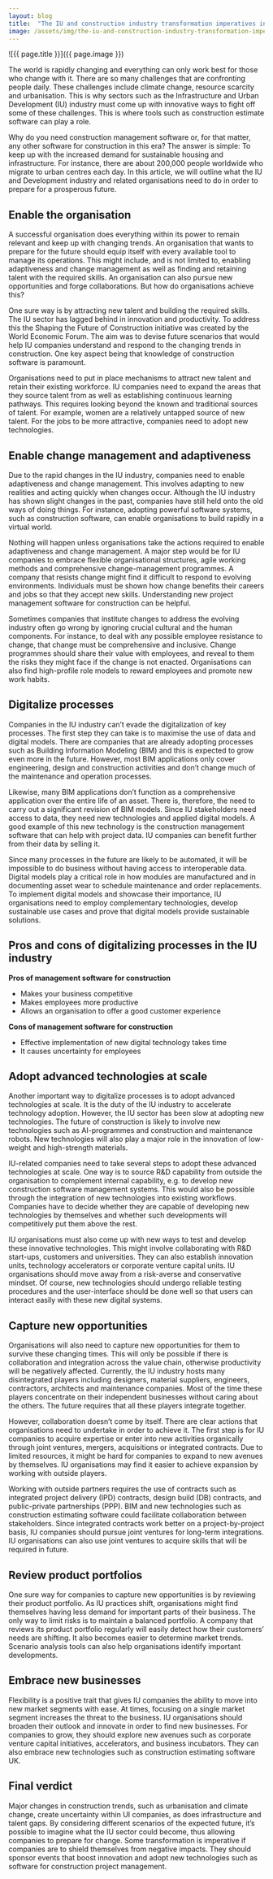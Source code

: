 ```yaml
---
layout: blog
title:  "The IU and construction industry transformation imperatives in the near future"
image: /assets/img/the-iu-and-construction-industry-transformation-imperatives-in-the-near-future.jpg
---
```


![{{ page.title }}]({{ page.image }})

The world is rapidly changing and everything can only work best for those who change with it. There are so many challenges that are confronting people daily. These challenges include climate change, resource scarcity and urbanisation. This is why sectors such as the Infrastructure and Urban Development (IU) industry must come up with innovative ways to fight off some of these challenges. This is where tools such as construction estimate software can play a role.

Why do you need construction management software or, for that matter, any other software for construction in this era? The answer is simple: To keep up with the increased demand for sustainable housing and infrastructure. For instance, there are about 200,000 people worldwide who migrate to urban centres each day. In this article, we will outline what the IU and Development industry and related organisations need to do in order to prepare for a prosperous future.

## Enable the organisation
A successful organisation does everything within its power to remain relevant and keep up with changing trends. An organisation that wants to prepare for the future should equip itself with every available tool to manage its operations. This might include, and is not limited to, enabling adaptiveness and change management as well as finding and retaining talent with the required skills. An organisation can also pursue new opportunities and forge collaborations. But how do organisations achieve this?

One sure way is by attracting new talent and building the required skills. The IU sector has lagged behind in innovation and productivity. To address this the Shaping the Future of Construction initiative was created by the World Economic Forum. The aim was to devise future scenarios that would help IU companies understand and respond to the changing trends in construction. One key aspect being that knowledge of construction software is paramount.

Organisations need to put in place mechanisms to attract new talent and retain their existing workforce. IU companies need to expand the areas that they source talent from as well as establishing continuous learning pathways. This requires looking beyond the known and traditional sources of talent. For example, women are a relatively untapped source of new talent. For the jobs to be more attractive, companies need to adopt new technologies.

## Enable change management and adaptiveness
Due to the rapid changes in the IU industry, companies need to enable adaptiveness and change management. This involves adapting to new realities and acting quickly when changes occur. Although the IU industry has shown slight changes in the past, companies have still held onto the old ways of doing things. For instance, adopting powerful software systems, such as construction software, can enable organisations to build rapidly in a virtual world.

Nothing will happen unless organisations take the actions required to enable adaptiveness and change management. A major step would be for IU companies to embrace flexible organisational structures, agile working methods and comprehensive change-management programmes. A company that resists change might find it difficult to respond to evolving environments. Individuals must be shown how change benefits their careers and jobs so that they accept new skills. Understanding new project management software for construction can be helpful.

Sometimes companies that institute changes to address the evolving industry often go wrong by ignoring crucial cultural and the human components. For instance, to deal with any possible employee resistance to change, that change must be comprehensive and inclusive. Change programmes should share their value with employees, and reveal to them the risks they might face if the change is not enacted. Organisations can also find high-profile role models to reward employees and promote new work habits.

## Digitalize processes
Companies in the IU industry can’t evade the digitalization of key processes. The first step they can take is to maximise the use of data and digital models. There are companies that are already adopting processes such as Building Information Modeling (BIM) and this is expected to grow even more in the future. However, most BIM applications only cover engineering, design and construction activities and don’t change much of the maintenance and operation processes.

Likewise, many BIM applications don’t function as a comprehensive application over the entire life of an asset. There is, therefore, the need to carry out a significant revision of BIM models. Since IU stakeholders need access to data, they need new technologies and applied digital models. A good example of this new technology is the construction management software that can help with project data. IU companies can benefit further from their data by selling it.

Since many processes in the future are likely to be automated, it will be impossible to do business without having access to interoperable data. Digital models play a critical role in how modules are manufactured and in documenting asset wear to schedule maintenance and order replacements. To implement digital models and showcase their importance, IU organisations need to employ complementary technologies, develop sustainable use cases and prove that digital models provide sustainable solutions.

## Pros and cons of digitalizing processes in the IU industry
**Pros of management software for construction**

- Makes your business competitive
- Makes employees more productive
- Allows an organisation to offer a good customer experience

**Cons of management software for construction**

- Effective implementation of new digital technology takes time
- It causes uncertainty for employees

## Adopt advanced technologies at scale
Another important way to digitalize processes is to adopt advanced technologies at scale. It is the duty of the IU industry to accelerate technology adoption. However, the IU sector has been slow at adopting new technologies. The future of construction is likely to involve new technologies such as AI-programmes and construction and maintenance robots. New technologies will also play a major role in the innovation of low-weight and high-strength materials.

IU-related companies need to take several steps to adopt these advanced technologies at scale. One way is to source R&D capability from outside the organisation to complement internal capability, e.g. to develop new construction software management systems. This would also be possible through the integration of new technologies into existing workflows. Companies have to decide whether they are capable of developing new technologies by themselves and whether such developments will competitively put them above the rest.

IU organisations must also come up with new ways to test and develop these innovative technologies. This might involve collaborating with R&D start-ups, customers and universities. They can also establish innovation units, technology accelerators or corporate venture capital units. IU organisations should move away from a risk-averse and conservative mindset. Of course, new technologies should undergo reliable testing procedures and the user-interface should be done well so that users can interact easily with these new digital systems.

## Capture new opportunities
Organisations will also need to capture new opportunities for them to survive these changing times. This will only be possible if there is collaboration and integration across the value chain, otherwise productivity will be negatively affected. Currently, the IU industry hosts many disintegrated players including designers, material suppliers, engineers, contractors, architects and maintenance companies. Most of the time these players concentrate on their independent businesses without caring about the others. The future requires that all these players integrate together.

However, collaboration doesn’t come by itself. There are clear actions that organisations need to undertake in order to achieve it. The first step is for IU companies to acquire expertise or enter into new activities organically through joint ventures, mergers, acquisitions or integrated contracts. Due to limited resources, it might be hard for companies to expand to new avenues by themselves. IU organisations may find it easier to achieve expansion by working with outside players.

Working with outside partners requires the use of contracts such as integrated project delivery (IPD) contracts, design build (DB) contracts, and public-private partnerships (PPP). BIM and new technologies such as construction estimating software could facilitate collaboration between stakeholders. Since integrated contracts work better on a project-by-project basis, IU companies should pursue joint ventures for long-term integrations. IU organisations can also use joint ventures to acquire skills that will be required in future.

## Review product portfolios
One sure way for companies to capture new opportunities is by reviewing their product portfolio. As IU practices shift, organisations might find themselves having less demand for important parts of their business. The only way to limit risks is to maintain a balanced portfolio. A company that reviews its product portfolio regularly will easily detect how their customers’ needs are shifting. It also becomes easier to determine market trends. Scenario analysis tools can also help organisations identify important developments.

## Embrace new businesses
Flexibility is a positive trait that gives IU companies the ability to move into new market segments with ease. At times, focusing on a single market segment increases the threat to the business. IU organisations should broaden their outlook and innovate in order to find new businesses. For companies to grow, they should explore new avenues such as corporate venture capital initiatives, accelerators, and business incubators. They can also embrace new technologies such as construction estimating software UK.

## Final verdict
Major changes in construction trends, such as urbanisation and climate change, create uncertainty within UI companies, as does infrastructure and talent gaps. By considering different scenarios of the expected future, it’s possible to imagine what the IU sector could become, thus allowing companies to prepare for change. Some transformation is imperative if companies are to shield themselves from negative impacts. They should sponsor events that boost innovation and adopt new technologies such as software for construction project management.
